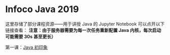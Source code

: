 # Infoco Java 2019
这里存储了部分课程资源——用于讲授 Java 的 Jupyter Notebook
可以点开以下链接查看：
**注意：由于服务器需要为每一次任务重新配置 Java 内核，每次启动可能需要 30s 甚至更长）**

第一课：[Java 初印象](https://mybinder.org/v2/gh/kivenchen/infoco-java/master?filepath=notebooks%2F01_JavaFirstImpression.ipynb)
